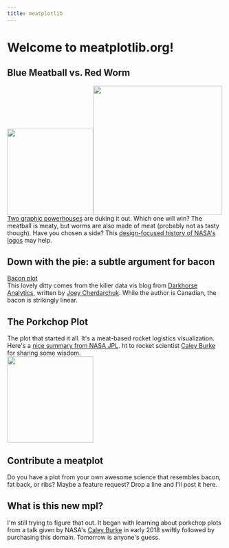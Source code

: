 ```yaml
---
title: meatplotlib
---
```


# Welcome to meatplotlib.org!  

## Blue Meatball vs. Red Worm  
<img src="https://www.nasa.gov/wp-content/uploads/2023/04/nasa-logo-web-rgb.png" width="200"><img src="https://www.nasa.gov/wp-content/uploads/2018/07/s75-31690.jpeg" width="300">  
[Two graphic powerhouses](https://www.nasa.gov/audience/forstudents/5-8/features/symbols-of-nasa.html) are duking it out. Which one will win? The meatball is meaty, but worms are also made of meat (probably not as tasty though). Have you chosen a side? This [design-focused history of NASA's logos](https://www.wired.com/2015/09/nasa-graphics-standards-manual/) may help.  

## Down with the pie: a subtle argument for bacon  
[Bacon plot](https://www.darkhorseanalytics.com/blog/salvaging-the-pie)  
This lovely ditty comes from the killer data vis blog from [Darkhorse Analytics](https://www.darkhorseanalytics.com/blog), written by [Joey Cherdarchuk](https://www.darkhorseanalytics.com/joey/). While the author is Canadian, the bacon is strikingly linear.  

## The Porkchop Plot  
The plot that started it all. It's a meat-based rocket logistics visualization. Here's a [nice summary from NASA JPL](https://mars.jpl.nasa.gov/spotlight/porkchopAll.html). ht to rocket scientist [Caley Burke](https://www.caleyburke.com/) for sharing some wisdom.  
<a href="https://en.wikipedia.org/wiki/Porkchop_plot"><img src="https://upload.wikimedia.org/wikipedia/en/7/70/Porkchop_plot.gif" width="200"></a>  

## Contribute a meatplot  
Do you have a plot from your own awesome science that resembles bacon, fat back, or ribs? Maybe a feature request? Drop a line and I'll post it here.  

## What is this new mpl?  
I'm still trying to figure that out. It began with learning about porkchop plots from a talk given by NASA's [Caley Burke](https://www.caleyburke.com/) in early 2018 swiftly followed by purchasing this domain. Tomorrow is anyone's guess.  
